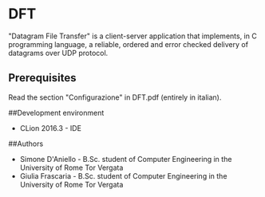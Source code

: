 # DFT

"Datagram File Transfer" is a client-server application that implements, in C programming language, a reliable,
ordered and error checked delivery of datagrams over UDP protocol.


## Prerequisites

Read the section "Configurazione" in DFT.pdf (entirely in italian).

##Development environment

* CLion 2016.3 - IDE

##Authors

* Simone D'Aniello - B.Sc. student of Computer Engineering in the University of Rome Tor Vergata
* Giulia Frascaria - B.Sc. student of Computer Engineering in the University of Rome Tor Vergata
